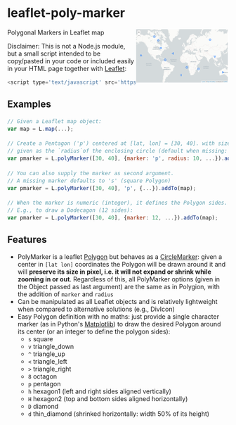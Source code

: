 # leaflet-poly-marker

Polygonal Markers in Leaflet map <img align="right" width="42%" src='example-map.png'>


Disclaimer: This is not a Node.js module, but a small script intended to be copy/pasted in your code or included 
easily in your HTML page together with [Leaflet](https://leafletjs.com/):
```javascript
<script type='text/javascript' src='https://raw.githubusercontent.com/rizac/leaflet-poly-marker/main/polymarker.min.js'>
```

## Examples

```javascript
// Given a Leaflet map object:
var map = L.map(...);

// Create a Pentagon ('p') centered at [lat, lon] = [30, 40]. with size in pixel
// given as the `radius`of the enclosing circle (default when missing: 10 pixels)
var pmarker = L.polyMarker([30, 40], {marker: 'p', radius: 10, ...}).addTo(map);
        
// You can also supply the marker as second argument.
// A missing marker defaults to 's' (square Polygon)
var pmarker = L.polyMarker([30, 40], 'p', {...}).addTo(map);

// When the marker is numeric (integer), it defines the Polygon sides.
// E.g., to draw a Dodecagon (12 sides):
var pmarker = L.polyMarker([30, 40], {marker: 12, ...}).addTo(map);
```

## Features

- PolyMarker is a leaflet [Polygon](https://leafletjs.com/reference-1.7.1.html#polygon) but behaves as a [CircleMarker](https://leafletjs.com/reference-1.7.1.html#circlemarker): given a center in `[lat lon]` coordinates the Polygon will be drawn around it
  and will **preserve its size in pixel, i.e. it will not expand or shrink while zooming in or out**. Regardless of this, all PolyMarker options
  (given in the Object passed as last argument) are the same as in Polygion, with the addition of `marker` and `radius` 
- Can be manipulated as all Leaflet objects and is relatively lightweight when compared to alternative solutions (e.g., DivIcon)
- Easy Polygon definition with no maths: just provide a single character marker (as in Python's
  [Matplotlib](https://matplotlib.org/stable/api/markers_api.html)) to draw the desired Polygon around its center (or an integer to define the polygon sides):
  - `s` square
  - `v` triangle_down
  - `^` triangle_up
  - `<` triangle_left
  - `>` triangle_right
  - `8` octagon
  - `p` pentagon
  - `h` hexagon1 (left and right sides aligned vertically)
  - `H` hexagon2  (top and bottom sides aligned horizontally)
  - `D` diamond
  - `d` thin_diamond (shrinked horizontally: width 50% of its height)
